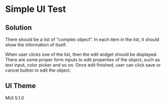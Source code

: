 # Simple UI Test 

## Solution
There should be a list of "complex object".
In each item in the list, it should show the information of itself.

When user clicks one of the list, then the edit widget should be displayed.
There are some proper form inputs to edit properties of the object, such as text input, color picker and so on.
Once edit finished, user can click save or cancel button to edit the object.

## UI Theme
MUI 5.1.0
